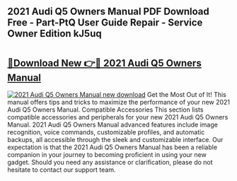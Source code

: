 ## 2021 Audi Q5 Owners Manual PDF Download Free - Part-PtQ User Guide Repair - Service Owner Edition kJ5uq

# <h2><a href="http://bc42220.oget.top/?id=2021+Audi+Q5+Owners+Manual">🔗Download New 👉🔴 2021 Audi Q5 Owners Manual</a></h2>

[![2021 Audi Q5 Owners Manual new download](https://i.imgur.com/5g1atiW.png)](http://bc42220.oget.top/?id=2021+Audi+Q5+Owners+Manual)
Get the Most Out of It! This manual offers tips and tricks to maximize the performance of your new 2021 Audi Q5 Owners Manual. Compatible Accessories This section lists compatible accessories and peripherals for your new 2021 Audi Q5 Owners Manual. 2021 Audi Q5 Owners Manual advanced features include image recognition, voice commands, customizable profiles, and automatic backups, all accessible through the sleek and customizable interface. Our expectation is that the 2021 Audi Q5 Owners Manual has been a reliable companion in your journey to becoming proficient in using your new gadget. Should you need any assistance or clarification, please do not hesitate to contact our support team.
